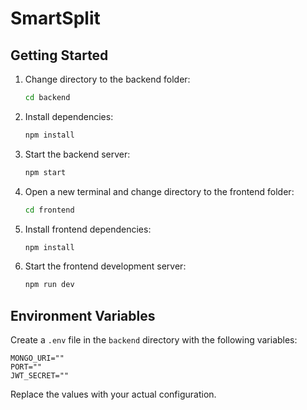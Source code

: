 # SmartSplit

## Getting Started

1. Change directory to the backend folder:

   ```bash
   cd backend
   ```

2. Install dependencies:

   ```bash
   npm install
   ```

3. Start the backend server:

   ```bash
   npm start
   ```

4. Open a new terminal and change directory to the frontend folder:

   ```bash
   cd frontend
   ```

5. Install frontend dependencies:

   ```bash
   npm install
   ```

6. Start the frontend development server:
   ```bash
   npm run dev
   ```

## Environment Variables

Create a `.env` file in the `backend` directory with the following variables:

```env
MONGO_URI=""
PORT=""
JWT_SECRET=""
```

Replace the values with your actual configuration.
